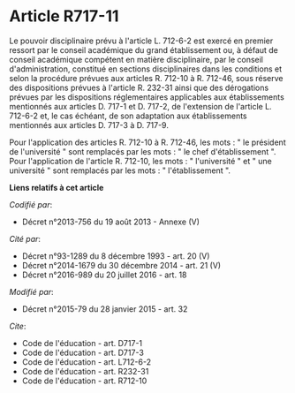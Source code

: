 # Article R717-11

Le pouvoir disciplinaire prévu à l'article L. 712-6-2 est exercé en premier ressort par le conseil académique du grand
établissement ou, à défaut de conseil académique compétent en matière disciplinaire, par le conseil d'administration,
constitué en sections disciplinaires dans les conditions et selon la procédure prévues aux articles R. 712-10 à R. 712-46,
sous réserve des dispositions prévues à l'article R. 232-31 ainsi que des dérogations prévues par les dispositions
réglementaires applicables aux établissements mentionnés aux articles D. 717-1 et D. 717-2, de l'extension de l'article L.
712-6-2 et, le cas échéant, de son adaptation aux établissements mentionnés aux articles D. 717-3 à D. 717-9. 

Pour l'application des articles R. 712-10 à R. 712-46, les mots : " le président de l'université " sont remplacés par les
mots : " le chef d'établissement ". Pour l'application de l'article R. 712-10, les mots : " l'université " et " une
université " sont remplacés par les mots : " l'établissement ".

**Liens relatifs à cet article**

_Codifié par_:

  - Décret n°2013-756 du 19 août 2013 -  Annexe (V)

_Cité par_:

  - Décret n°93-1289 du 8 décembre 1993 - art. 20 (V)
  - Décret n°2014-1679 du 30 décembre 2014 - art. 21 (V)
  - Décret n°2016-989 du 20 juillet 2016 - art. 18

_Modifié par_:

  - Décret n°2015-79 du 28 janvier 2015 - art. 32

_Cite_:

  - Code de l'éducation - art. D717-1
  - Code de l'éducation - art. D717-3
  - Code de l'éducation - art. L712-6-2
  - Code de l'éducation - art. R232-31
  - Code de l'éducation - art. R712-10
